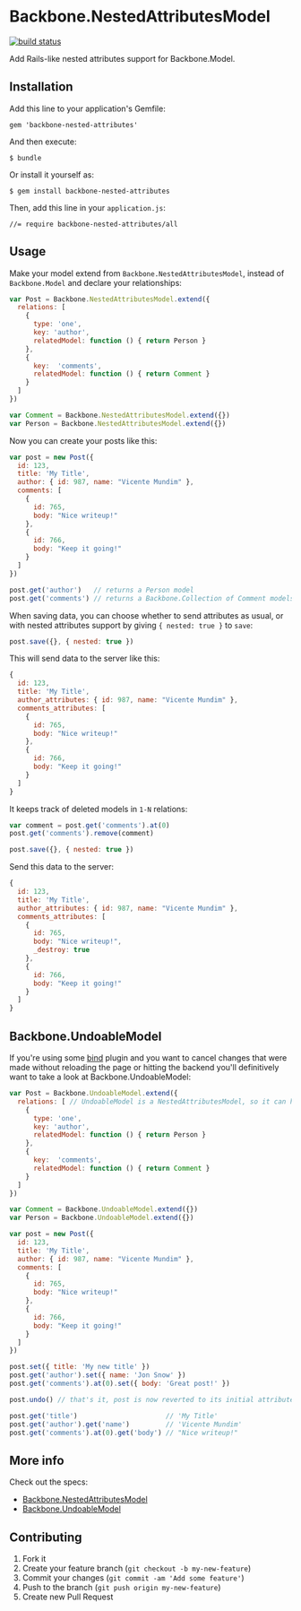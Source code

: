# Backbone.NestedAttributesModel

[![build status][1]][2]

[1]: https://travis-ci.org/dtmtec/backbone-nested-attributes.png
[2]: http://travis-ci.org/dtmtec/backbone-nested-attributes

Add Rails-like nested attributes support for Backbone.Model.

## Installation

Add this line to your application's Gemfile:

    gem 'backbone-nested-attributes'

And then execute:

    $ bundle

Or install it yourself as:

    $ gem install backbone-nested-attributes

Then, add this line in your `application.js`:

    //= require backbone-nested-attributes/all

## Usage

Make your model extend from `Backbone.NestedAttributesModel`, instead of `Backbone.Model` and declare your relationships:

```javascript
var Post = Backbone.NestedAttributesModel.extend({
  relations: [
    {
      type: 'one',
      key: 'author',
      relatedModel: function () { return Person }
    },
    {
      key:  'comments',
      relatedModel: function () { return Comment }
    }
  ]
})

var Comment = Backbone.NestedAttributesModel.extend({})
var Person = Backbone.NestedAttributesModel.extend({})
```

Now you can create your posts like this:

```javascript
var post = new Post({
  id: 123,
  title: 'My Title',
  author: { id: 987, name: "Vicente Mundim" },
  comments: [
    {
      id: 765,
      body: "Nice writeup!"
    },
    {
      id: 766,
      body: "Keep it going!"
    }
  ]
})

post.get('author')   // returns a Person model
post.get('comments') // returns a Backbone.Collection of Comment models
```

When saving data, you can choose whether to send attributes as usual, or with nested attributes support by giving `{ nested: true }` to `save`:

```javascript
post.save({}, { nested: true })
```

This will send data to the server like this:

```javascript
{
  id: 123,
  title: 'My Title',
  author_attributes: { id: 987, name: "Vicente Mundim" },
  comments_attributes: [
    {
      id: 765,
      body: "Nice writeup!"
    },
    {
      id: 766,
      body: "Keep it going!"
    }
  ]
}
```

It keeps track of deleted models in `1-N` relations:

```javascript
var comment = post.get('comments').at(0)
post.get('comments').remove(comment)

post.save({}, { nested: true })
```

Send this data to the server:

```javascript
{
  id: 123,
  title: 'My Title',
  author_attributes: { id: 987, name: "Vicente Mundim" },
  comments_attributes: [
    {
      id: 765,
      body: "Nice writeup!",
      _destroy: true
    },
    {
      id: 766,
      body: "Keep it going!"
    }
  ]
}
```

## Backbone.UndoableModel

If you're using some [bind](https://github.com/NYTimes/backbone.stickit) plugin and you want to cancel changes that were made without reloading the page or hitting the backend you'll definitively want to take a look at Backbone.UndoableModel:

```javascript
var Post = Backbone.UndoableModel.extend({
  relations: [ // UndoableModel is a NestedAttributesModel, so it can have relations
    {
      type: 'one',
      key: 'author',
      relatedModel: function () { return Person }
    },
    {
      key:  'comments',
      relatedModel: function () { return Comment }
    }
  ]
})

var Comment = Backbone.UndoableModel.extend({})
var Person = Backbone.UndoableModel.extend({})

var post = new Post({
  id: 123,
  title: 'My Title',
  author: { id: 987, name: "Vicente Mundim" },
  comments: [
    {
      id: 765,
      body: "Nice writeup!"
    },
    {
      id: 766,
      body: "Keep it going!"
    }
  ]
})

post.set({ title: 'My new title' })
post.get('author').set({ name: 'Jon Snow' })
post.get('comments').at(0).set({ body: 'Great post!' })

post.undo() // that's it, post is now reverted to its initial attributes, as well as its relations

post.get('title')                      // 'My Title'
post.get('author').get('name')         // 'Vicente Mundim'
post.get('comments').at(0).get('body') // "Nice writeup!"
```

## More info

Check out the specs:

* [Backbone.NestedAttributesModel](https://github.com/dtmconsultoria/backbone-nested-attributes/blob/master/spec/javascripts/backbone-nested-attributes/ModelSpec.js)
* [Backbone.UndoableModel](https://github.com/dtmconsultoria/backbone-nested-attributes/blob/master/spec/javascripts/backbone-nested-attributes/UndoableSpec.js)

## Contributing

1. Fork it
2. Create your feature branch (`git checkout -b my-new-feature`)
3. Commit your changes (`git commit -am 'Add some feature'`)
4. Push to the branch (`git push origin my-new-feature`)
5. Create new Pull Request
